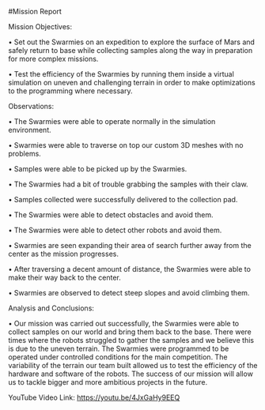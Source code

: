 #Mission Report

Mission Objectives:

•	Set out the Swarmies on an expedition to explore the surface of Mars and safely return to base while collecting samples along the way in preparation for more complex missions.

•	Test the efficiency of the Swarmies by running them inside a virtual simulation on uneven and challenging terrain in order to make optimizations to the programming where necessary.

Observations:

•	The Swarmies were able to operate normally in the simulation environment.

•	Swarmies were able to traverse on top our custom 3D meshes with no problems.

•	Samples were able to be picked up by the Swarmies.

•	The Swarmies had a bit of trouble grabbing the samples with their claw.

•	Samples collected were successfully delivered to the collection pad.

•	The Swarmies were able to detect obstacles and avoid them.

•	The Swarmies were able to detect other robots and avoid them.

•	Swarmies are seen expanding their area of search further away from the center as the mission progresses.

•	After traversing a decent amount of distance, the Swarmies were able to make their way back to the center.

•	Swarmies are observed to detect steep slopes and avoid climbing them.

Analysis and Conclusions:

•	Our mission was carried out successfully, the Swarmies were able to collect samples on our world and bring them back to the base. There were times where the robots struggled to gather the samples and we believe this is due to the uneven terrain. The Swarmies were programmed to be operated under controlled conditions for the main competition. The variability of the terrain our team built allowed us to test the efficiency of the hardware and software of the robots. The success of our mission will allow us to tackle bigger and more ambitious projects in the future.

YouTube Video Link: https://youtu.be/4JxGaHy9EEQ 
